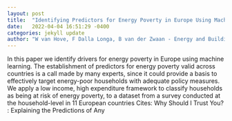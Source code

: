 ```yaml
---
layout: post
title:  "Identifying Predictors for Energy Poverty in Europe Using Machine Learning"
date:   2022-04-04 16:51:29 -0400
categories: jekyll update
author: "W van Hove, F Dalla Longa, B van der Zwaan - Energy and Buildings, 2022"
---
```

In this paper we identify drivers for energy poverty in Europe using machine learning. The establishment of predictors for energy poverty valid across countries is a call made by many experts, since it could provide a basis to effectively target energy-poor households with adequate policy measures. We apply a low income, high expenditure framework to classify households as being at risk of energy poverty, to a dataset from a survey conducted at the household-level in 11 European countries Cites:   Why Should I Trust You? : Explaining the Predictions of Any